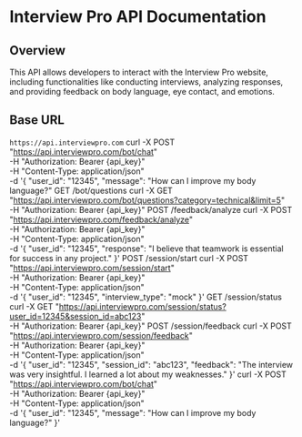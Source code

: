# Interview Pro API Documentation

## Overview
This API allows developers to interact with the Interview Pro website, including functionalities like conducting interviews, analyzing responses, and providing feedback on body language, eye contact, and emotions.

## Base URL
`https://api.interviewpro.com`
curl -X POST "https://api.interviewpro.com/bot/chat" \
-H "Authorization: Bearer {api_key}" \
-H "Content-Type: application/json" \
-d '{
      "user_id": "12345",
      "message": "How can I improve my body language?"
GET /bot/questions
curl -X GET "https://api.interviewpro.com/bot/questions?category=technical&limit=5" \
-H "Authorization: Bearer {api_key}"
POST /feedback/analyze
curl -X POST "https://api.interviewpro.com/feedback/analyze" \
-H "Authorization: Bearer {api_key}" \
-H "Content-Type: application/json" \
-d '{
      "user_id": "12345",
      "response": "I believe that teamwork is essential for success in any project."
    }'
POST /session/start
curl -X POST "https://api.interviewpro.com/session/start" \
-H "Authorization: Bearer {api_key}" \
-H "Content-Type: application/json" \
-d '{
      "user_id": "12345",
      "interview_type": "mock"
    }'
GET /session/status
curl -X GET "https://api.interviewpro.com/session/status?user_id=12345&session_id=abc123" \
-H "Authorization: Bearer {api_key}"
POST /session/feedback
curl -X POST "https://api.interviewpro.com/session/feedback" \
-H "Authorization: Bearer {api_key}" \
-H "Content-Type: application/json" \
-d '{
      "user_id": "12345",
      "session_id": "abc123",
      "feedback": "The interview was very insightful. I learned a lot about my weaknesses."
    }'
curl -X POST "https://api.interviewpro.com/bot/chat" \
-H "Authorization: Bearer {api_key}" \
-H "Content-Type: application/json" \
-d '{ "user_id": "12345", "message": "How can I improve my body language?" }'


